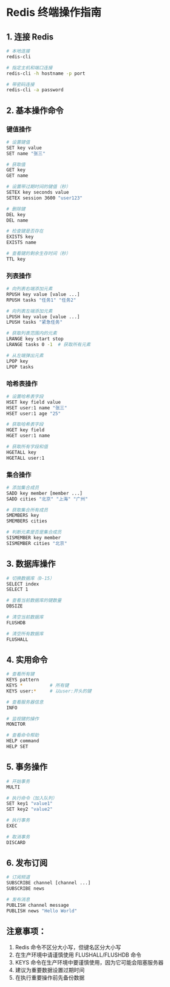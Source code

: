 # Redis 终端操作指南

## 1. 连接 Redis
```bash
# 本地连接
redis-cli

# 指定主机和端口连接
redis-cli -h hostname -p port

# 带密码连接
redis-cli -a password
```

## 2. 基本操作命令

### 键值操作
```bash
# 设置键值
SET key value
SET name "张三"

# 获取值
GET key
GET name

# 设置带过期时间的键值（秒）
SETEX key seconds value
SETEX session 3600 "user123"

# 删除键
DEL key
DEL name

# 检查键是否存在
EXISTS key
EXISTS name

# 查看键的剩余生存时间（秒）
TTL key
```

### 列表操作
```bash
# 向列表右端添加元素
RPUSH key value [value ...]
RPUSH tasks "任务1" "任务2"

# 向列表左端添加元素
LPUSH key value [value ...]
LPUSH tasks "紧急任务"

# 获取列表范围内的元素
LRANGE key start stop
LRANGE tasks 0 -1  # 获取所有元素

# 从左端弹出元素
LPOP key
LPOP tasks
```

### 哈希表操作
```bash
# 设置哈希表字段
HSET key field value
HSET user:1 name "张三"
HSET user:1 age "25"

# 获取哈希表字段
HGET key field
HGET user:1 name

# 获取所有字段和值
HGETALL key
HGETALL user:1
```

### 集合操作
```bash
# 添加集合成员
SADD key member [member ...]
SADD cities "北京" "上海" "广州"

# 获取集合所有成员
SMEMBERS key
SMEMBERS cities

# 判断元素是否是集合成员
SISMEMBER key member
SISMEMBER cities "北京"
```

## 3. 数据库操作
```bash
# 切换数据库（0-15）
SELECT index
SELECT 1

# 查看当前数据库的键数量
DBSIZE

# 清空当前数据库
FLUSHDB

# 清空所有数据库
FLUSHALL
```

## 4. 实用命令
```bash
# 查看所有键
KEYS pattern
KEYS *          # 所有键
KEYS user:*     # 以user:开头的键

# 查看服务器信息
INFO

# 监视键的操作
MONITOR

# 查看命令帮助
HELP command
HELP SET
```

## 5. 事务操作
```bash
# 开始事务
MULTI

# 执行命令（加入队列）
SET key1 "value1"
SET key2 "value2"

# 执行事务
EXEC

# 取消事务
DISCARD
```

## 6. 发布订阅
```bash
# 订阅频道
SUBSCRIBE channel [channel ...]
SUBSCRIBE news

# 发布消息
PUBLISH channel message
PUBLISH news "Hello World"
```

## 注意事项：
1. Redis 命令不区分大小写，但键名区分大小写
2. 在生产环境中请谨慎使用 FLUSHALL/FLUSHDB 命令
3. KEYS 命令在生产环境中要谨慎使用，因为它可能会阻塞服务器
4. 建议为重要数据设置过期时间
5. 在执行重要操作前先备份数据
